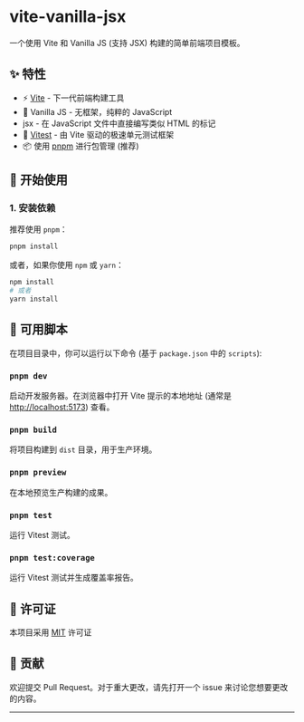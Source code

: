 # vite-vanilla-jsx

一个使用 Vite 和 Vanilla JS (支持 JSX) 构建的简单前端项目模板。

## ✨ 特性

*   ⚡️ [Vite](https://vitejs.dev/) - 下一代前端构建工具
*   🍦 Vanilla JS - 无框架，纯粹的 JavaScript
*   jsx - 在 JavaScript 文件中直接编写类似 HTML 的标记
*   🧪 [Vitest](https://vitest.dev/) - 由 Vite 驱动的极速单元测试框架
*   📦 使用 [pnpm](https://pnpm.io/) 进行包管理 (推荐)

## 🚀 开始使用

### 1. 安装依赖

推荐使用 `pnpm`：

```bash
pnpm install
```

或者，如果你使用 `npm` 或 `yarn`：

```bash
npm install
# 或者
yarn install
```

## 📜 可用脚本

在项目目录中，你可以运行以下命令 (基于 `package.json` 中的 `scripts`):

### `pnpm dev`

启动开发服务器。在浏览器中打开 Vite 提示的本地地址 (通常是 [http://localhost:5173](http://localhost:5173)) 查看。

### `pnpm build`

将项目构建到 `dist` 目录，用于生产环境。

### `pnpm preview`

在本地预览生产构建的成果。

### `pnpm test`

运行 Vitest 测试。

### `pnpm test:coverage`

运行 Vitest 测试并生成覆盖率报告。

## 📄 许可证

本项目采用 [MIT](./LICENSE) 许可证

## 🤝 贡献

欢迎提交 Pull Request。对于重大更改，请先打开一个 issue 来讨论您想要更改的内容。

---
